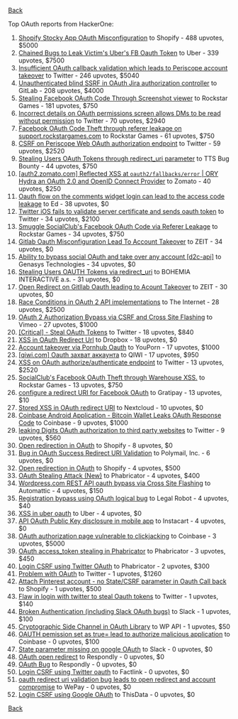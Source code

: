[Back](../README.md)

Top OAuth reports from HackerOne:

1. [Shopify Stocky App OAuth Misconfiguration](https://hackerone.com/reports/740989) to Shopify - 488 upvotes, $5000
2. [Chained Bugs to Leak Victim's Uber's FB Oauth Token](https://hackerone.com/reports/202781) to Uber - 339 upvotes, $7500
3. [Insufficient OAuth callback validation which leads to Periscope account takeover](https://hackerone.com/reports/110293) to Twitter - 246 upvotes, $5040
4. [Unauthenticated blind SSRF in OAuth Jira authorization controller](https://hackerone.com/reports/398799) to GitLab - 208 upvotes, $4000
5. [Stealing Facebook OAuth Code Through Screenshot viewer](https://hackerone.com/reports/488269) to Rockstar Games - 181 upvotes, $750
6. [Incorrect details on OAuth permissions screen allows DMs to be read without permission](https://hackerone.com/reports/434763) to Twitter - 70 upvotes, $2940
7. [Facebook OAuth Code Theft through referer leakage on support.rockstargames.com](https://hackerone.com/reports/482743) to Rockstar Games - 61 upvotes, $750
8. [CSRF on Periscope Web OAuth authorization endpoint](https://hackerone.com/reports/215381) to Twitter - 59 upvotes, $2520
9. [Stealing Users OAuth Tokens through redirect_uri parameter](https://hackerone.com/reports/665651) to TTS Bug Bounty - 44 upvotes, $750
10. [[auth2.zomato.com] Reflected XSS at `oauth2/fallbacks/error` | ORY Hydra an OAuth 2.0 and OpenID Connect Provider](https://hackerone.com/reports/456333) to Zomato - 40 upvotes, $250
11. [Oauth flow on the comments widget login can lead to the access code leakage](https://hackerone.com/reports/292783) to Ed - 38 upvotes, $0
12. [Twitter iOS fails to validate server certificate and sends oauth token](https://hackerone.com/reports/168538) to Twitter - 34 upvotes, $2100
13. [Smuggle SocialClub's Facebook OAuth Code via Referer Leakage](https://hackerone.com/reports/342709) to Rockstar Games - 34 upvotes, $750
14. [Gitlab Oauth Misconfiguration Lead To Account Takeover](https://hackerone.com/reports/541701) to ZEIT - 34 upvotes, $0
15. [Ability to bypass social OAuth and take over any account [d2c-api]](https://hackerone.com/reports/729960) to Genasys Technologies - 34 upvotes, $0
16. [Stealing Users OAUTH Tokens via redirect_uri](https://hackerone.com/reports/405100) to BOHEMIA INTERACTIVE a.s. - 31 upvotes, $0
17. [Open Redirect on Gitllab Oauth leading to Acount Takeover](https://hackerone.com/reports/677617) to ZEIT - 30 upvotes, $0
18. [Race Conditions in OAuth 2 API implementations](https://hackerone.com/reports/55140) to The Internet - 28 upvotes, $2500
19. [OAuth 2 Authorization Bypass via CSRF and Cross Site Flashing](https://hackerone.com/reports/136582) to Vimeo - 27 upvotes, $1000
20. [[Critical] - Steal OAuth Tokens](https://hackerone.com/reports/131202) to Twitter - 18 upvotes, $840
21. [XSS in OAuth Redirect Url](https://hackerone.com/reports/163707) to Dropbox - 18 upvotes, $0
22. [Account takeover via Pornhub Oauth](https://hackerone.com/reports/192648) to YouPorn - 17 upvotes, $1000
23. [[qiwi.com] Oauth захват аккаунта](https://hackerone.com/reports/159507) to QIWI - 17 upvotes, $950
24. [XSS on OAuth authorize/authenticate endpoint](https://hackerone.com/reports/87040) to Twitter - 13 upvotes, $2520
25. [SocialClub's Facebook OAuth Theft through Warehouse XSS.](https://hackerone.com/reports/316948) to Rockstar Games - 13 upvotes, $750
26. [configure a redirect URI for Facebook OAuth](https://hackerone.com/reports/140432) to Gratipay - 13 upvotes, $10
27. [Stored XSS in OAuth redirect URI](https://hackerone.com/reports/261138) to Nextcloud - 10 upvotes, $0
28. [Coinbase Android Application - Bitcoin Wallet Leaks OAuth Response Code](https://hackerone.com/reports/5314) to Coinbase - 9 upvotes, $1000
29. [leaking Digits OAuth authorization to third party websites](https://hackerone.com/reports/166942) to Twitter - 9 upvotes, $560
30. [Open redirection in OAuth](https://hackerone.com/reports/405697) to Shopify - 8 upvotes, $0
31. [Bug in OAuth Success Redirect URI Validation](https://hackerone.com/reports/753547) to Polymail, Inc. - 6 upvotes, $0
32. [Open redirection in OAuth](https://hackerone.com/reports/55525) to Shopify - 4 upvotes, $500
33. [OAuth Stealing Attack (New)](https://hackerone.com/reports/3930) to Phabricator - 4 upvotes, $400
34. [Wordpress.com REST API oauth bypass via Cross Site Flashing](https://hackerone.com/reports/176308) to Automattic - 4 upvotes, $150
35. [Registration bypass using OAuth logical bug](https://hackerone.com/reports/64946) to Legal Robot - 4 upvotes, $40
36. [XSS in uber oauth](https://hackerone.com/reports/131052) to Uber - 4 upvotes, $0
37. [API OAuth Public Key disclosure in mobile app](https://hackerone.com/reports/160120) to Instacart - 4 upvotes, $0
38. [OAuth authorization page vulnerable to clickjacking](https://hackerone.com/reports/65825) to Coinbase - 3 upvotes, $5000
39. [OAuth access_token stealing in Phabricator](https://hackerone.com/reports/3596) to Phabricator - 3 upvotes, $450
40. [Login CSRF using Twitter OAuth](https://hackerone.com/reports/2228) to Phabricator - 2 upvotes, $300
41. [Problem with OAuth](https://hackerone.com/reports/46485) to Twitter - 1 upvotes, $1260
42. [Attach Pinterest account - no State/CSRF parameter in Oauth Call back](https://hackerone.com/reports/111218) to Shopify - 1 upvotes, $500
43. [Flaw in login with twitter to steal Oauth tokens](https://hackerone.com/reports/44492) to Twitter - 1 upvotes, $140
44. [Broken Authentication (including Slack OAuth bugs)](https://hackerone.com/reports/2559) to Slack - 1 upvotes, $100
45. [Cryptographic Side Channel in OAuth Library](https://hackerone.com/reports/31168) to WP API - 1 upvotes, $50
46. [OAUTH pemission set as true= lead to authorize malicious application](https://hackerone.com/reports/87561) to Coinbase - 0 upvotes, $100
47. [State parameter missing on google OAuth](https://hackerone.com/reports/2688) to Slack - 0 upvotes, $0
48. [OAuth open redirect](https://hackerone.com/reports/7900) to Respondly - 0 upvotes, $0
49. [OAuth Bug](https://hackerone.com/reports/9460) to Respondly - 0 upvotes, $0
50. [Login CSRF using Twitter oauth](https://hackerone.com/reports/13555) to Factlink - 0 upvotes, $0
51. [oauth redirect uri validation bug leads to open redirect and account compromise](https://hackerone.com/reports/20661) to WePay - 0 upvotes, $0
52. [Login CSRF using Google OAuth](https://hackerone.com/reports/118737) to ThisData - 0 upvotes, $0


[Back](../README.md)